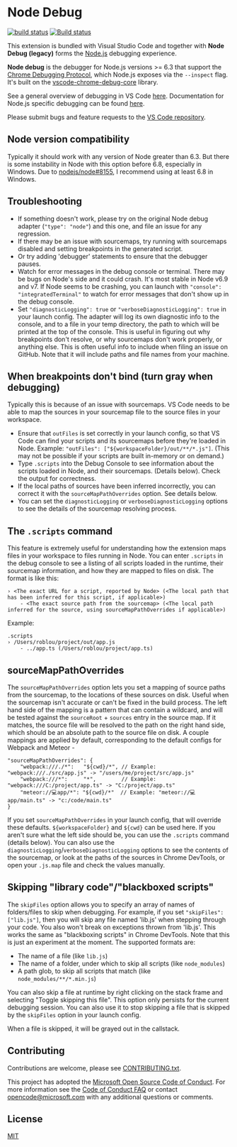# Node Debug
[![build status](https://travis-ci.org/Microsoft/vscode-node-debug2.svg?branch=master)](https://travis-ci.org/Microsoft/vscode-node-debug2)
[![Build status](https://ci.appveyor.com/api/projects/status/qrr2hff3eagw5k05?svg=true)](https://ci.appveyor.com/project/roblourens/vscode-node-debug2)

This extension is bundled with Visual Studio Code and together with **Node Debug (legacy)** forms the [Node.js](https://nodejs.org) debugging experience.

**Node debug** is the debugger for Node.js versions >= 6.3 that support the [Chrome Debugging Protocol](https://chromedevtools.github.io/debugger-protocol-viewer/v8/), which Node.js exposes via the `--inspect` flag. It's built on the [vscode-chrome-debug-core](https://github.com/Microsoft/vscode-chrome-debug-core) library.

See a general overview of debugging in VS Code [here](https://code.visualstudio.com/docs/editor/debugging).
Documentation for Node.js specific debugging can be found [here](https://code.visualstudio.com/docs/nodejs/nodejs-debugging).

Please submit bugs and feature requests to the [VS Code repository](https://github.com/microsoft/vscode/issues).

## Node version compatibility
Typically it should work with any version of Node greater than 6.3. But there is some instability in Node with this option before 6.8, especially in Windows. Due to [nodejs/node#8155](https://github.com/nodejs/node/issues/8155), I recommend using at least 6.8 in Windows.

## Troubleshooting
* If something doesn't work, please try on the original Node debug adapter (`"type": "node"`) and this one, and file an issue for any regression.
* If there may be an issue with sourcemaps, try running with sourcemaps disabled and setting breakpoints in the generated script.
* Or try adding 'debugger' statements to ensure that the debugger pauses.
* Watch for error messages in the debug console or terminal. There may be bugs on Node's side and it could crash. It's most stable in Node v6.9 and v7. If Node seems to be crashing, you can launch with `"console": "integratedTerminal"` to watch for error messages that don't show up in the debug console.
* Set `"diagnosticLogging": true` or `"verboseDiagnosticLogging": true` in your launch config. The adapter will log its own diagnostic info to the console, and to a file in your temp directory, the path to which will be printed at the top of the console. This is useful in figuring out why breakpoints don't resolve, or why sourcemaps don't work properly, or anything else. This is often useful info to include when filing an issue on GitHub. Note that it will include paths and file names from your machine.

## When breakpoints don't bind (turn gray when debugging)
Typically this is because of an issue with sourcemaps. VS Code needs to be able to map the sources in your sourcemap file to the source files in your workspace.
* Ensure that `outFiles` is set correctly in your launch config, so that VS Code can find your scripts and its sourcemaps before they're loaded in Node. Example: `"outFiles": ["${workspaceFolder}/out/**/*.js"]`. (This may not be possible if your scripts are built in-memory or on demand.)
* Type `.scripts` into the Debug Console to see information about the scripts loaded in Node, and their sourcemaps. (Details below). Check the output for correctness.
* If the local paths of sources have been inferred incorrectly, you can correct it with the `sourceMapPathOverrides` option. See details below.
* You can set the `diagnosticLogging` or `verboseDiagnosticLogging` options to see the details of the sourcemap resolving process.

## The `.scripts` command
This feature is extremely useful for understanding how the extension maps files in your workspace to files running in Node. You can enter `.scripts` in the debug console to see a listing of all scripts loaded in the runtime, their sourcemap information, and how they are mapped to files on disk. The format is like this:

```
› <The exact URL for a script, reported by Node> (<The local path that has been inferred for this script, if applicable>)
    - <The exact source path from the sourcemap> (<The local path inferred for the source, using sourceMapPathOverrides if applicable>)
```

Example:
```
.scripts
› /Users/roblou/project/out/app.js
    - ../app.ts (/Users/roblou/project/app.ts)
```

## sourceMapPathOverrides
The `sourceMapPathOverrides` option lets you set a mapping of source paths from the sourcemap, to the locations of these sources on disk. Useful when the sourcemap isn't accurate or can't be fixed in the build process. The left hand side of the mapping is a pattern that can contain a wildcard, and will be tested against the `sourceRoot` + `sources` entry in the source map. If it matches, the source file will be resolved to the path on the right hand side, which should be an absolute path to the source file on disk. A couple mappings are applied by default, corresponding to the default configs for Webpack and Meteor -
```
"sourceMapPathOverrides": {
    "webpack:///./*":   "${cwd}/*", // Example: "webpack:///./src/app.js" -> "/users/me/project/src/app.js"
    "webpack:///*":     "*",        // Example: "webpack:///C:/project/app.ts" -> "C:/project/app.ts"
    "meteor://💻app/*": "${cwd}/*"  // Example: "meteor://💻app/main.ts" -> "c:/code/main.ts"
}
```
If you set `sourceMapPathOverrides` in your launch config, that will override these defaults. `${workspaceFolder}` and `${cwd}` can be used here. If you aren't sure what the left side should be, you can use the `.scripts` command (details below). You can also use the `diagnosticLogging`/`verboseDiagnosticLogging` options to see the contents of the sourcemap, or look at the paths of the sources in Chrome DevTools, or open your `.js.map` file and check the values manually.

## Skipping "library code"/"blackboxed scripts"
The `skipFiles` option allows you to specify an array of names of folders/files to skip when debugging. For example, if you set `"skipFiles": ["lib.js"]`, then you will skip any file named 'lib.js' when stepping through your code. You also won't break on exceptions thrown from 'lib.js'. This works the same as "blackboxing scripts" in Chrome DevTools. Note that this is just an experiment at the moment. The supported formats are:
  * The name of a file (like `lib.js`)
  * The name of a folder, under which to skip all scripts (like `node_modules`)
  * A path glob, to skip all scripts that match (like `node_modules/**/*.min.js`)

You can also skip a file at runtime by right clicking on the stack frame and selecting "Toggle skipping this file". This option only persists for the current debugging session. You can also use it to stop skipping a file that is skipped by the `skipFiles` option in your launch config.

When a file is skipped, it will be grayed out in the callstack.

## Contributing
Contributions are welcome, please see [CONTRIBUTING.txt](https://github.com/Microsoft/vscode-node-debug2/blob/master/CONTRIBUTING.txt).

This project has adopted the [Microsoft Open Source Code of Conduct](https://opensource.microsoft.com/codeofconduct/). For more information see the [Code of Conduct FAQ](https://opensource.microsoft.com/codeofconduct/faq/) or contact [opencode@microsoft.com](https://github.com/Microsoft/vscode-node-debug2/blob/master/mailto:opencode@microsoft.com) with any additional questions or comments.

## License
[MIT](https://github.com/Microsoft/vscode-node-debug2/blob/master/LICENSE.txt)
